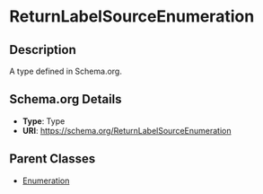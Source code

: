 # ReturnLabelSourceEnumeration

## Description
A type defined in Schema.org.

## Schema.org Details
- **Type**: Type
- **URI**: https://schema.org/ReturnLabelSourceEnumeration

## Parent Classes
- [Enumeration](../Enumeration.md)

